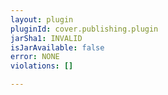 ```yaml
---
layout: plugin
pluginId: cover.publishing.plugin
jarSha1: INVALID
isJarAvailable: false
error: NONE
violations: []

---
```

